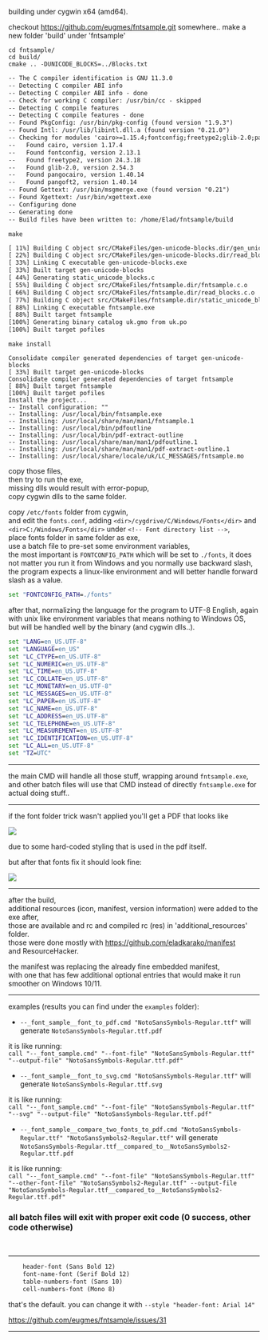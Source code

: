 
building under cygwin x64 (amd64).


checkout https://github.com/eugmes/fntsample.git somewhere..
make a new folder 'build' under 'fntsample'

`cd fntsample/`  
`cd build/`  
`cmake .. -DUNICODE_BLOCKS=../Blocks.txt`  

```txt
-- The C compiler identification is GNU 11.3.0
-- Detecting C compiler ABI info
-- Detecting C compiler ABI info - done
-- Check for working C compiler: /usr/bin/cc - skipped
-- Detecting C compile features
-- Detecting C compile features - done
-- Found PkgConfig: /usr/bin/pkg-config (found version "1.9.3")
-- Found Intl: /usr/lib/libintl.dll.a (found version "0.21.0")
-- Checking for modules 'cairo>=1.15.4;fontconfig;freetype2;glib-2.0;pangocairo>=1.37.0;pangoft2>=1.37.0'
--   Found cairo, version 1.17.4
--   Found fontconfig, version 2.13.1
--   Found freetype2, version 24.3.18
--   Found glib-2.0, version 2.54.3
--   Found pangocairo, version 1.40.14
--   Found pangoft2, version 1.40.14
-- Found Gettext: /usr/bin/msgmerge.exe (found version "0.21")
-- Found Xgettext: /usr/bin/xgettext.exe
-- Configuring done
-- Generating done
-- Build files have been written to: /home/Elad/fntsample/build
```

`make`  

```txt
[ 11%] Building C object src/CMakeFiles/gen-unicode-blocks.dir/gen_unicode_blocks.c.o
[ 22%] Building C object src/CMakeFiles/gen-unicode-blocks.dir/read_blocks.c.o
[ 33%] Linking C executable gen-unicode-blocks.exe
[ 33%] Built target gen-unicode-blocks
[ 44%] Generating static_unicode_blocks.c
[ 55%] Building C object src/CMakeFiles/fntsample.dir/fntsample.c.o
[ 66%] Building C object src/CMakeFiles/fntsample.dir/read_blocks.c.o
[ 77%] Building C object src/CMakeFiles/fntsample.dir/static_unicode_blocks.c.o
[ 88%] Linking C executable fntsample.exe
[ 88%] Built target fntsample
[100%] Generating binary catalog uk.gmo from uk.po
[100%] Built target pofiles
```

`make install`  

```
Consolidate compiler generated dependencies of target gen-unicode-blocks
[ 33%] Built target gen-unicode-blocks
Consolidate compiler generated dependencies of target fntsample
[ 88%] Built target fntsample
[100%] Built target pofiles
Install the project...
-- Install configuration: ""
-- Installing: /usr/local/bin/fntsample.exe
-- Installing: /usr/local/share/man/man1/fntsample.1
-- Installing: /usr/local/bin/pdfoutline
-- Installing: /usr/local/bin/pdf-extract-outline
-- Installing: /usr/local/share/man/man1/pdfoutline.1
-- Installing: /usr/local/share/man/man1/pdf-extract-outline.1
-- Installing: /usr/local/share/locale/uk/LC_MESSAGES/fntsample.mo
```

copy those files,  
then try to run the exe,  
missing dlls would result with error-popup,  
copy cygwin dlls to the same folder.  

copy `/etc/fonts` folder from cygwin,  
and edit the `fonts.conf`, adding `<dir>/cygdrive/C/Windows/Fonts</dir>` and `<dir>C:/Windows/Fonts</dir>` under `<!-- Font directory list -->`,  
place fonts folder in same folder as exe,  
use a batch file to pre-set some environment variables,  
the most important is `FONTCONFIG_PATH` which will be set to `./fonts`, it does not matter you run it from Windows and you normally use backward slash, the program expects a linux-like environment and will better handle forward slash as a value.

```cmd
set "FONTCONFIG_PATH=./fonts"
```

after that, normalizing the language for the program to UTF-8 English, again with unix like environment variables that means nothing to Windows OS,  
but will be handled well by the binary (and cygwin dlls..).  

```cmd
set "LANG=en_US.UTF-8"
set "LANGUAGE=en_US"
set "LC_CTYPE=en_US.UTF-8"
set "LC_NUMERIC=en_US.UTF-8"
set "LC_TIME=en_US.UTF-8"
set "LC_COLLATE=en_US.UTF-8"
set "LC_MONETARY=en_US.UTF-8"
set "LC_MESSAGES=en_US.UTF-8"
set "LC_PAPER=en_US.UTF-8"
set "LC_NAME=en_US.UTF-8"
set "LC_ADDRESS=en_US.UTF-8"
set "LC_TELEPHONE=en_US.UTF-8"
set "LC_MEASUREMENT=en_US.UTF-8"
set "LC_IDENTIFICATION=en_US.UTF-8"
set "LC_ALL=en_US.UTF-8"
set "TZ=UTC"
```

<hr/>

the main CMD will handle all those stuff, wrapping around `fntsample.exe`,  
and other batch files will use that CMD instead of directly `fntsample.exe` for actual doing stuff..  

<hr/>


if the font folder trick wasn't applied you'll get a PDF that looks like  

<img src="screenshot1.png" />  

due to some hard-coded styling that is used in the pdf itself.  

but after that fonts fix it should look fine:  

<img src="screenshot2.png" />  





<hr/>

after the build,  
additional resources (icon, manifest, version information) were added to the exe after,  
those are available and rc and compiled rc (res) in 'additional_resources' folder.  
those were done mostly with https://github.com/eladkarako/manifest  
and ResourceHacker.  

the manifest was replacing the already fine embedded manifest,  
with one that has few additional optional entries that would make it run smoother on Windows 10/11.  




<hr/>

examples (results you can find under the `examples` folder):  

- `--_font_sample__font_to_pdf.cmd "NotoSansSymbols-Regular.ttf"` will generate `NotoSansSymbols-Regular.ttf.pdf`  

it is like running:  
`call "--_font_sample.cmd" "--font-file" "NotoSansSymbols-Regular.ttf" "--output-file" "NotoSansSymbols-Regular.ttf.pdf"`  


- `--_font_sample__font_to_svg.cmd "NotoSansSymbols-Regular.ttf"` will generate `NotoSansSymbols-Regular.ttf.svg`  

it is like running:  
`call "--_font_sample.cmd" "--font-file" "NotoSansSymbols-Regular.ttf" "--svg" "--output-file" "NotoSansSymbols-Regular.ttf.pdf"`  


- `--_font_sample__compare_two_fonts_to_pdf.cmd "NotoSansSymbols-Regular.ttf" "NotoSansSymbols2-Regular.ttf"` will generate `NotoSansSymbols-Regular.ttf__compared_to__NotoSansSymbols2-Regular.ttf.pdf`  

it is like running:  
`call "--_font_sample.cmd" "--font-file" "NotoSansSymbols-Regular.ttf" "--other-font-file" "NotoSansSymbols2-Regular.ttf" --output-file "NotoSansSymbols-Regular.ttf__compared_to__NotoSansSymbols2-Regular.ttf.pdf"`  


<h3>all batch files will exit with proper exit code (0 success, other code otherwise)</h3>

<br/>

<hr/>

```txt
	header-font (Sans Bold 12)
	font-name-font (Serif Bold 12)
	table-numbers-font (Sans 10)
	cell-numbers-font (Mono 8)
```

that's the default. you can change it with `--style "header-font: Arial 14"`  

https://github.com/eugmes/fntsample/issues/31

<hr/>



